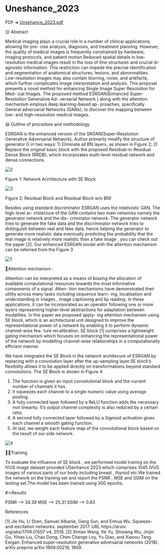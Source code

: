 # Uneshance_2023
PDF ➜ [Unsehance_2023.pdf](https://github.com/Smruti0603/Uneshance_2023/files/12482798/Unsehance_2023.pdf)

😌 Abstract


Medical imaging plays a crucial role in a number of clinical applications, allowing for pre- cise analysis, diagnosis, and treatment planning. However, the quality of medical images is frequently constrained by hardware, imaging protocols, and patient motion.Reduced spatial details in low-resolution medical images result in the loss of fine structures and crucial di- agnostic information. This restriction can impede the precise identification and segmentation of anatomical structures, lesions, and abnormalities. Low-resolution images may also contain blurring, noise, and artefacts, which further complicates image interpretation and analysis.
This proposal presents a novel method for enhancing Single Image Super Resolution for Med- ical Images. The proposed method ESRGAN(Enhanced Super-Resolution Generative Ad- versarial Network ) along with the attention mechanism employs deep learning-based ap- proaches, specifically General adversarial Networks (GANs), to discover the mapping between low- and high-resolution medical images.



😃 Outline of procedure and methodology


ESRGAN is the enhanced version of the SRGAN(Super-Resolution Generative Adversarial Network), Author primarily modify the structure of generator G in two ways: 1) Eliminate all BN layers, as shown in Figure 2; 2) Replace the original basic block with the proposed Residual-in-Residual Dense Block (RRDB), which incorporates multi-level residual network and dense connections.



![2](https://github.com/Smruti0603/Uneshance_2023/assets/121166411/8c1ac266-76bf-45a4-adb4-6da84407fe3b)


Figure 1: Network Architecture with SE Block


![3](https://github.com/Smruti0603/Uneshance_2023/assets/121166411/f0dd4c66-11c4-4550-b789-3d6c474547cb)


Figure 2: Residual Block and Residual Block w/o BN)



Besides using standard discriminator ESRGAN uses the relativistic GAN, The high-level ar- chitecture of the GAN contains two main networks namely the generator network and the dis- criminator network. The generator network tries to generate the fake data and the discriminator network tries to distinguish between real and fake data, hence helping the generator to generate more realistic data eventually predicting the probability that the real image is relatively more realistic than a fake image , you can check out the paper [2].
Our enhanced ESRGAN model with the attention mechanism can be referred from the Figure 3

![1](https://github.com/Smruti0603/Uneshance_2023/assets/121166411/e382277b-2b70-45d6-b63d-b4073397acde)

👀Attention mechanism :

Attention can be interpreted as a means of biasing the allocation of available computational resources towards the most informative components of a signal. Atten- tion mechanisms have demonstrated their utility across many tasks including sequence learn- ing, localisation and understanding in images , image captioning and lip reading. In these applications, it can be incorporated as an operator following one or more layers representing higher-level abstractions for adaptation between modalities. In this paper we proposed apply- ing attention mechanism using SE block, which is an architectural unit designed to improve the representational power of a network by enabling it to perform dynamic channel-wise fea- ture recalibration. SE block [1] comprises a lightweight gating mechanism which focuses on enhancing the representational power of the network by modelling channel-wise relationships in a computationally efficient manner.


We have integrated the SE Block in the network architecure of ESRGAN by replacing with a convolution layer after the up-sampling layer.SE block’s flexibility allows it to be applied directly on transformations beyond standard convolutions. The SE Block is shown in Figure 4
1. The function is given an input convolutional block and the current number of channels it has.
2. It squeezes each channel to a single numeric value using average pooling.
3. A fully connected layer followed by a ReLU function adds the necessary non linearity. It’s output channel complexity is also reduced by a certain ratio.
4. A second fully connected layer followed by a Sigmoid activation gives each channel a smooth gating function.
5. At last, we weight each feature map of the convolutional block based on the result of our side network.


![4](https://github.com/Smruti0603/Uneshance_2023/assets/121166411/9f127940-8eb7-48bf-a416-380a26e19b10)


💪🏽Training


To evaluate the influence of SE block , we performed model traning on the IVUS image dataset provided USenhance 2023 which comprises 1045 IVUS images of various parts of our body including breast , thyroid etc.We trained the network on the training set and report the PSNR , MSE and SSIM on the testing set.The model has been trained using 300 epochs.

#➣Results

PSNR --> 34.38 
MSE --> 25.31 
SSIM --> 0.83

References

[1] Jie Hu, Li Shen, Samuel Albanie, Gang Sun, and Enhua Wu. Squeeze-and-excitation networks. september 2017. URL https://arxiv. org/abs/1709.01507 v4, 2018.
[2] Xintao Wang, Ke Yu, Shixiang Wu, Jinjin Gu, Yihao Liu, Chao Dong, Chen Change Loy, Yu Qiao, and Xiaoou Tang. Esrgan: Enhanced super-resolution generative adversarial networks (2018). arXiv preprint arXiv:1809.00219, 1809.




